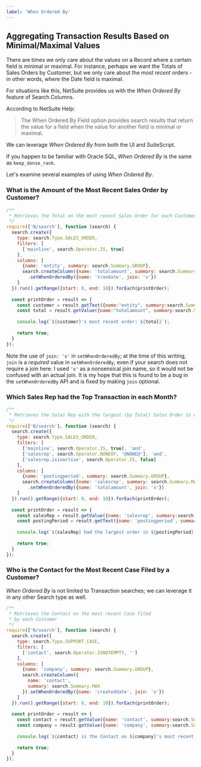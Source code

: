 ```yaml
---
label: 'When Ordered By'
---
```


## Aggregating Transaction Results Based on Minimal/Maximal Values

There are times we only care about the values on a Record where a certain field is minimal or maximal. For instance, 
perhaps we want the Totals of Sales Orders by Customer, but we only care about the *most recent* orders - in other 
words, where the Date field is maximal.

For situations like this, NetSuite provides us with the *When Ordered By* feature of Search Columns.

According to NetSuite Help:

> The When Ordered By Field option provides search results that return the value for a field when the value for 
> another field is minimal or maximal.

We can leverage *When Ordered By* from both the UI and SuiteScript.

If you happen to be familiar with Oracle SQL, *When Ordered By* is the same as `keep_dense_rank`.

Let's examine several examples of using *When Ordered By*.

### What is the Amount of the Most Recent Sales Order by Customer?

```javascript
/**
 * Retrieves the Total on the most recent Sales Order for each Customer
 */
require(['N/search'], function (search) {
  search.create({
    type: search.Type.SALES_ORDER,
    filters: [
      ['mainline', search.Operator.IS, true]
    ],
    columns: [
      {name: 'entity', summary: search.Summary.GROUP},
      search.createColumn({name: 'totalamount', summary: search.Summary.MAX})
        .setWhenOrderedBy({name: 'trandate', join: 'x'})
    ]
  }).run().getRange({start: 0, end: 10}).forEach(printOrder);
  
  const printOrder = result => {
    const customer = result.getText({name:"entity", summary:search.Summary.GROUP});
    const total = result.getValue({name:"totalamount", summary:search.Summary.MAX});
    
    console.log(`${customer}'s most recent order: ${total}`);
      
    return true;
  }
});
```

Note the use of `join: 'x'` in `setWhenOrderedBy`; at the time of this writing, `join` is a *required* value in 
`setWhenOrderedBy`, even if your search does not require a join here. I used `'x'` as a nonsensical join name, so it 
would not be confused with an actual join. It is my hope that this is found to be a bug in the `setWhenOrderedBy` 
API and is fixed by making `join` optional.

### Which Sales Rep had the Top Transaction in each Month?

```javascript
/**
 * Retrieves the Sales Rep with the largest (by Total) Sales Order in each Period
 */
require(['N/search'], function (search) {
  search.create({
    type: search.Type.SALES_ORDER,
    filters: [
      ['mainline', search.Operator.IS, true], 'and',
      ['salesrep', search.Operator.NONEOF, '@NONE@'], 'and',
      ['salesrep.isinactive', search.Operator.IS, false]
    ],
    columns: [
      {name: 'postingperiod', summary: search.Summary.GROUP},
      search.createColumn({name: 'salesrep', summary: search.Summary.MAX})
        .setWhenOrderedBy({name: 'totalamount', join: 'x'})
    ]
  }).run().getRange({start: 0, end: 10}).forEach(printOrder);
  
  const printOrder = result => {
    const salesRep = result.getValue({name: 'salesrep', summary:search.Summary.MAX});
    const postingPeriod = result.getText({name: 'postingperiod', summary:search.Summary.GROUP});
    
    console.log(`${salesRep} had the largest order in ${postingPeriod}`);
    
    return true;
  }
});
```

### Who is the Contact for the Most Recent Case Filed by a Customer?

*When Ordered By* is not limited to Transaction searches; we can leverage it in any other Search type
as well.

```javascript
/**
 * Retrieves the Contact on the most recent Case filed
 * by each Customer
 */
require(['N/search'], function (search) {
  search.create({
    type: search.Type.SUPPORT_CASE,
    filters: [
      ['contact', search.Operator.ISNOTEMPTY, '']
    ],
    columns: [
      {name: 'company', summary: search.Summary.GROUP},
      search.createColumn({
        name: 'contact',
        summary: search.Summary.MAX
      }).setWhenOrderedBy({name: 'createddate', join: 'x'})
    ]
  }).run().getRange({start: 0, end: 10}).forEach(printOrder);
  
  const printOrder = result => {
    const contact = result.getValue({name: 'contact', summary:search.Summary.MAX});
    const company = result.getValue({name: 'company', summary:search.Summary.GROUP});
    
    console.log(`${contact} is the Contact on ${company}'s most recent Case.`);
    
    return true;
  }
});
```
